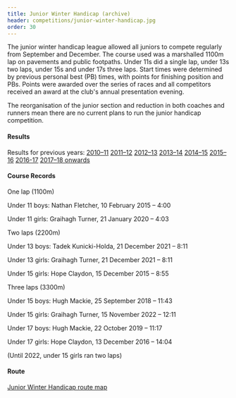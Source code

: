 ```yaml
---
title: Junior Winter Handicap (archive)
header: competitions/junior-winter-handicap.jpg
order: 30
---
```

The junior winter handicap league allowed all juniors to compete regularly from September and December. The course used was a marshalled 1100m lap on pavements and public footpaths. Under 11s did a single lap, under 13s two laps, under 15s and under 17s three laps. Start times were determined by previous personal best (PB) times, with points for finishing position and PBs. Points were awarded over the series of races and all competitors received an award at the club's annual presentation evening.

The reorganisation of the junior section and reduction in both coaches and runners mean there are no current plans to run the junior handicap competition.

#### Results

Results for previous years:
[2010–11](https://pfrac.co.uk/static/results/junior-wh/junior-wh-2010-11-results.pdf)
[2011–12](https://pfrac.co.uk/static/results/junior-wh/junior-wh-2011-12-results.pdf)
[2012–13](https://pfrac.co.uk/static/results/junior-wh/junior-wh-2012-13-results.pdf)
[2013–14](https://pfrac.co.uk/static/results/junior-wh/junior-wh-2013-14-results.pdf)
[2014–15](https://pfrac.co.uk/static/results/junior-wh/junior-wh-2014-15-results.pdf)
[2015–16](https://pfrac.co.uk/static/results/junior-wh/junior-wh-2015-16-results.pdf)
[2016-17](https://pfrac.co.uk/static/results/junior-wh/junior-wh-2016-17-results.pdf)
[2017–18 onwards](http://results.pfrac.co.uk/)

#### Course Records

One lap (1100m)

Under 11 boys: Nathan Fletcher, 10 February 2015 – 4:00

Under 11 girls: Graihagh Turner, 21 January 2020 – 4:03

Two laps (2200m)

Under 13 boys: Tadek Kunicki-Holda, 21 December 2021 – 8:11

Under 13 girls: Graihagh Turner, 21 December 2021 – 8:11

Under 15 girls: Hope Claydon, 15 December 2015 – 8:55

Three laps (3300m)

Under 15 boys: Hugh Mackie, 25 September 2018 – 11:43

Under 15 girls: Graihagh Turner, 15 November 2022 – 12:11

Under 17 boys: Hugh Mackie, 22 October 2019 – 11:17

Under 17 girls: Hope Claydon, 13 December 2016 – 14:04

(Until 2022, under 15 girls ran two laps)

#### Route

[Junior Winter Handicap route map](https://pfrac.co.uk/static/images/maps/junior-winter-handicap.png)
